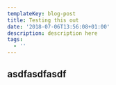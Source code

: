 ```yaml
---
templateKey: blog-post
title: Testing this out
date: '2018-07-06T13:56:08+01:00'
description: description here
tags:
  - ''
---
```

## asdfasdfasdf
